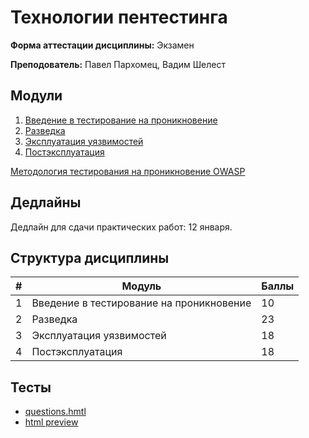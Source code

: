 # Технологии пентестинга

**Форма аттестации дисциплины:** Экзамен

**Преподователь:** Павел Пархомец, Вадим Шелест

## Модули

1. [Введение в тестирование на проникновение](./01_Введение_тестирование_на_проникновение.md)
1. [Разведка](./02_Разведка.md)
1. [Эксплуатация уязвимостей](./03_Эксплуатация_уязвимостей.md)
1. [Постэксплуатация](./04_Постэксплуатация.md)

[Методология тестирования на проникновение OWASP](https://owasp.org/www-project-web-security-testing-guide/latest/3-The_OWASP_Testing_Framework/1-Penetration_Testing_Methodologies)

## Дедлайны

Дедлайн для сдачи практических работ: 12 января.

## Структура дисциплины

<table>
    <thead>
            <tr>
                <th>#</th>
                <th>Модуль</th>
                <th>Баллы</th>
            </tr>
    </thead>
    <tbody>
        <tr>
            <td>1</td>
            <td>Введение в тестирование на проникновение</td>
            <td>10</td>
        </tr>
        <tr>
            <td>2</td>
            <td>Разведка</td>
            <td>23</td>
        </tr>
        <tr>
            <td>3</td>
            <td>Эксплуатация уязвимостей</td>
            <td>18</td>
        </tr>
        <tr>
            <td>4</td>
            <td>Постэксплуатация</td>
            <td>18</td>
        </tr>
    </tbody>
</table>

## Тесты

- [questions.hmtl](./questions.html)
- [html preview](https://htmlpreview.github.io/?https://github.com/IKarasev/Study/blob/main/pentest_tech/questions.html)
